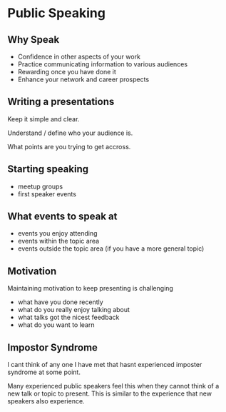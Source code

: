 # Public Speaking


## Why Speak

- Confidence in other aspects of your work
- Practice communicating information to various audiences
- Rewarding once you have done it
- Enhance your network and career prospects


## Writing a presentations

Keep it simple and clear.

Understand / define who your audience is.

What points are you trying to get accross.


## Starting speaking

- meetup groups
- first speaker events


## What events to speak at

- events you enjoy attending
- events within the topic area
- events outside the topic area (if you have a more general topic)


## Motivation

Maintaining motivation to keep presenting is challenging

- what have you done recently
- what do you really enjoy talking about
- what talks got the nicest feedback
- what do you want to learn


## Impostor Syndrome

I cant think of any one I have met that hasnt experienced imposter syndrome at some point.


Many experienced public speakers feel this when they cannot think of a new talk or topic to present.  This is similar to the experience that new speakers also experience.
